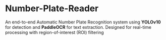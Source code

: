 # Number-Plate-Reader
An end-to-end Automatic Number Plate Recognition system using **YOLOv10** for detection and **PaddleOCR** for text extraction. Designed for real-time processing with region-of-interest (ROI) filtering

